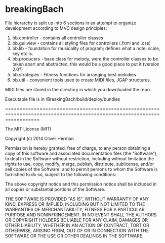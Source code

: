 breakingBach
========================================================================================================================

File hierarchy is split up into 6 sections in an attempt to organize development according to MVC design principles:

1. bb.controller - contains all controller classes
2. bb.gui.view - contains all styling files for controllers (.fxml and .css)
3. bb.lib - foundation for musicality of program; defines what a note, scale, key etc is.
4. bb.producers - base class for melody, were the controller classes to be taken apart and abstracted, this would be a good place to put it (version 2.0?)
5. bb.strategies - Fitness functions for arranging best melodies
6. bb.util - convenient tools used to create MIDI files, JGAP structures.


MIDI files are stored in the directory in which you downloaded the repo.

Executable file is in /BreakingBach/build/deploy/bundles

========================================================================================================================

The MIT License (MIT)

Copyright (c) 2014 Oliver Herman

Permission is hereby granted, free of charge, to any person obtaining a copy
of this software and associated documentation files (the "Software"), to deal
in the Software without restriction, including without limitation the rights
to use, copy, modify, merge, publish, distribute, sublicense, and/or sell
copies of the Software, and to permit persons to whom the Software is
furnished to do so, subject to the following conditions:

The above copyright notice and this permission notice shall be included in
all copies or substantial portions of the Software.

THE SOFTWARE IS PROVIDED "AS IS", WITHOUT WARRANTY OF ANY KIND, EXPRESS OR
IMPLIED, INCLUDING BUT NOT LIMITED TO THE WARRANTIES OF MERCHANTABILITY,
FITNESS FOR A PARTICULAR PURPOSE AND NONINFRINGEMENT. IN NO EVENT SHALL THE
AUTHORS OR COPYRIGHT HOLDERS BE LIABLE FOR ANY CLAIM, DAMAGES OR OTHER
LIABILITY, WHETHER IN AN ACTION OF CONTRACT, TORT OR OTHERWISE, ARISING FROM,
OUT OF OR IN CONNECTION WITH THE SOFTWARE OR THE USE OR OTHER DEALINGS IN
THE SOFTWARE.
